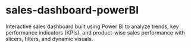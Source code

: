 # sales-dashboard-powerBI
Interactive sales dashboard built using Power BI to analyze trends, key performance indicators (KPIs), and product-wise sales performance with slicers, filters, and dynamic visuals.
